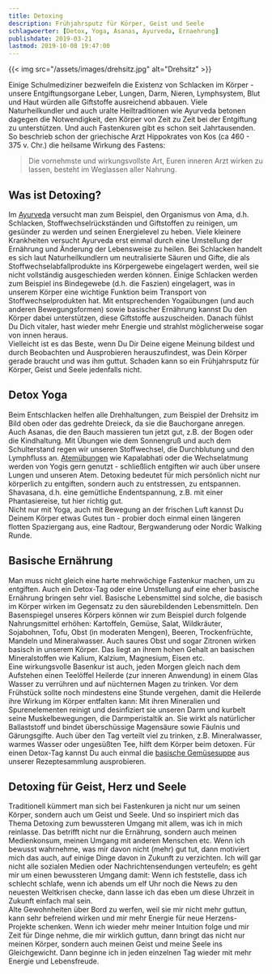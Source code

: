 ```yaml
---
title: Detoxing
description: Frühjahrsputz für Körper, Geist und Seele
schlagwoerter: [Detox, Yoga, Asanas, Ayurveda, Ernaehrung]
publishdate: 2019-03-21
lastmod: 2019-10-08 19:47:00
---
```


{{< img src="/assets/images/drehsitz.jpg" alt="Drehsitz" >}}

Einige Schulmediziner bezweifeln die Existenz von Schlacken im Körper - unsere Entgiftungsorgane Leber, Lungen, Darm, Nieren, Lymphsystem, Blut und Haut würden alle Giftstoffe ausreichend abbauen. Viele Naturheilkundler und auch uralte Heiltraditionen wie Ayurveda betonen dagegen die Notwendigkeit, den Körper von Zeit zu Zeit bei der Entgiftung zu unterstützen. Und auch Fastenkuren gibt es schon seit Jahrtausenden. So beschrieb schon der griechische Arzt Hippokrates von Kos (ca 460 - 375 v. Chr.) die heilsame Wirkung des Fastens: 

>  Die vornehmste und wirkungsvollste Art, Euren inneren Arzt wirken zu lassen, besteht im Weglassen aller Nahrung.


## Was ist Detoxing?

Im [Ayurveda][2] versucht man zum Beispiel, den Organismus von Ama, d.h. Schlacken, Stoffwechselrückständen und Giftstoffen zu reinigen, um gesünder zu werden und seinen Energielevel zu heben. Viele kleinere Krankheiten versucht Ayurveda erst einmal durch eine Umstellung der Ernährung und Änderung der Lebensweise zu heilen. Bei Schlacken handelt es sich laut Naturheilkundlern um neutralisierte Säuren und Gifte, die als Stoffwechselabfallprodukte ins Körpergewebe eingelagert werden, weil sie nicht vollständig  ausgeschieden werden können. Einige Schlacken werden zum Beispiel ins Bindegewebe (d.h. die Faszien) eingelagert, was in unserem Körper eine wichtige Funktion beim Transport von Stoffwechselprodukten hat. Mit entsprechenden Yogaübungen (und auch anderen Bewegungsformen) sowie basischer Ernährung kannst Du den Körper dabei unterstützen, diese Giftstoffe auszuscheiden. Danach fühlst Du Dich vitaler, hast wieder mehr Energie und strahlst möglicherweise sogar von innen heraus. <br/>
Vielleicht ist es das Beste, wenn Du Dir Deine eigene Meinung bildest und durch Beobachten und Ausprobieren herauszufindest, was Dein Körper gerade braucht und was ihm guttut. Schaden kann so ein Frühjahrsputz für Körper, Geist und Seele jedenfalls nicht.


## Detox Yoga

Beim Entschlacken helfen alle Drehhaltungen, zum Beispiel der Drehsitz im Bild oben oder das gedrehte Dreieck, da sie die Bauchorgane anregen. Auch Asanas, die den Bauch massieren tun jetzt gut, z.B. der Bogen oder die Kindhaltung. Mit Übungen wie dem Sonnengruß und auch dem Schulterstand regen wir unseren Stoffwechsel, die Durchblutung und den Lymphfluss an. [Atemübungen][3] wie Kapalabhati oder die Wechselatmung werden von Yogis gern genutzt - schließlich entgiften wir auch über unsere Lungen und unseren Atem. Detoxing bedeutet für mich persönlich nicht nur körperlich zu entgiften, sondern auch zu entstressen, zu entspannen. Shavasana, d.h. eine gemütliche Endentspannung, z.B. mit einer Phantasiereise, tut hier richtig gut. <br/>
Nicht nur mit Yoga, auch mit Bewegung an der frischen Luft kannst Du Deinem Körper etwas Gutes tun - probier doch einmal einen längeren flotten Spaziergang aus, eine Radtour, Bergwanderung oder Nordic Walking Runde.


## Basische Ernährung

Man muss nicht gleich eine harte mehrwöchige Fastenkur machen, um zu entgiften. Auch ein Detox-Tag oder eine Umstellung auf eine eher basische Ernährung bringen sehr viel. Basische Lebensmittel sind solche, die basisch im Körper wirken im Gegensatz zu den säurebildenden Lebensmitteln. Den Basenspiegel unseres Körpers können wir zum Beispiel durch folgende Nahrungsmittel erhöhen: Kartoffeln, Gemüse, Salat, Wildkräuter, Sojabohnen, Tofu, Obst (in moderaten Mengen), Beeren, Trockenfrüchte, Mandeln und Mineralwasser. Auch saures Obst und sogar Zitronen wirken basisch in unserem Körper. Das liegt an ihrem hohen Gehalt an basischen Mineralstoffen wie Kalium, Kalzium, Magnesium, Eisen etc. <br/>
Eine wirkungsvolle Basenkur ist auch, jeden Morgen gleich nach dem Aufstehen einen Teelöffel Heilerde (zur inneren Anwendung) in einem Glas Wasser zu verrühren und auf nüchternen Magen zu trinken. Vor dem Frühstück sollte noch mindestens eine Stunde vergehen, damit die Heilerde ihre Wirkung im Körper entfalten kann: Mit ihren Mineralien und Spurenelementen reinigt und desinfiziert sie unseren Darm und kurbelt seine Muskelbewegungen, die Darmperistaltik an. Sie wirkt als natürlicher Ballaststoff und bindet überschüssige Magensäure sowie Fäulnis und Gärungsgifte. Auch über den Tag verteilt viel zu trinken, z.B. Mineralwasser, warmes Wasser oder ungesüßten Tee, hilft dem Körper beim detoxen. Für einen Detox-Tag kannst Du auch einmal die [basische Gemüsesuppe][1] aus unserer Rezeptesammlung ausprobieren.


## Detoxing für Geist, Herz und Seele

Traditionell kümmert man sich bei Fastenkuren ja nicht nur um seinen Körper, sondern auch um Geist und Seele. Und so inspiriert mich das Thema Detoxing zum bewussteren Umgang mit allem, was ich in mich reinlasse. Das betrifft nicht nur die Ernährung, sondern auch meinen Medienkonsum, meinen Umgang mit anderen Menschen etc. Wenn ich bewusst wahrnehme, was mir davon nicht (mehr) gut tut, dann motiviert mich das auch, auf einige Dinge davon in Zukunft zu verzichten. Ich will gar nicht alle sozialen Medien oder Nachrichtensendungen verteufeln; es geht mir um einen bewussteren Umgang damit: Wenn ich feststelle, dass ich schlecht schlafe, wenn ich abends um elf Uhr noch die News zu den neuesten Weltkrisen checke, dann lasse ich das eben um diese Uhrzeit in Zukunft einfach mal sein. <br/>
Alte Gewohnheiten über Bord zu werfen, weil sie mir nicht mehr guttun, kann sehr befreiend wirken und mir mehr Energie für neue Herzens-Projekte schenken. Wenn ich wieder mehr meiner Intuition folge und mir Zeit für Dinge nehme, die mir wirklich guttun, dann bringt das nicht nur meinen Körper, sondern auch meinen Geist und meine Seele ins Gleichgewicht. Dann beginne ich in jeden einzelnen Tag wieder mit mehr Energie und Lebensfreude.



[1]: /rezepte/detoxsuppe
[2]: /artikel/2019/yoga-ayurveda/
[3]: /artikel/2019/pranayama/



